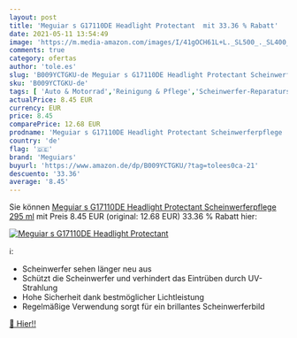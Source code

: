```yaml
---
layout: post
title: 'Meguiar s G17110DE Headlight Protectant  mit 33.36 % Rabatt'
date: 2021-05-11 13:54:49
image: 'https://m.media-amazon.com/images/I/41gOCH61L+L._SL500_._SL400_.jpg'
comments: true
category: ofertas
author: 'tole.es'
slug: 'B009YCTGKU-de Meguiar s G17110DE Headlight Protectant Scheinwerferpflege...'
sku: 'B009YCTGKU-de'
tags: [ 'Auto & Motorrad','Reinigung & Pflege','Scheinwerfer-Reparatursets','meguiars', ]
actualPrice: 8.45 EUR
currency: EUR
price: 8.45
comparePrice: 12.68 EUR
prodname: 'Meguiar s G17110DE Headlight Protectant Scheinwerferpflege  295 ml'
country: 'de'
flag: '🇩🇪'
brand: 'Meguiars'
buyurl: 'https://www.amazon.de/dp/B009YCTGKU/?tag=tolees0ca-21'
descuento: '33.36'
average: '8.45'
---
```


Sie können [Meguiar s G17110DE Headlight Protectant Scheinwerferpflege  295 ml](https://www.amazon.de/dp/B009YCTGKU/?tag=tolees0ca-21) mit Preis 8.45 EUR (original: 12.68 EUR) 33.36 % Rabatt hier:

[![Meguiar s G17110DE Headlight Protectant ](https://m.media-amazon.com/images/I/41gOCH61L+L._SL500_._SL400_.jpg)](https://www.amazon.de/dp/B009YCTGKU/?tag=tolees0ca-21)

ℹ️:

- Scheinwerfer sehen länger neu aus
- Schützt die Scheinwerfer und verhindert das Eintrüben durch UV-Strahlung
- Hohe Sicherheit dank bestmöglicher Lichtleistung
- Regelmäßige Verwendung sorgt für ein brillantes Scheinwerferbild

[🛒 Hier!!](https://www.amazon.de/dp/B009YCTGKU/?tag=tolees0ca-21)
